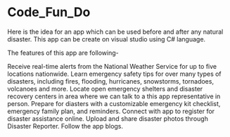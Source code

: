 # Code_Fun_Do
Here is the idea for an app which can be used before and after any natural disaster.
This app can be create on visual studio using C# language.

The features of this app are following-


Receive real-time alerts from the National Weather Service for up to five locations nationwide.
Learn emergency safety tips for over many types of disasters, including fires, flooding, hurricanes, snowstorms, tornadoes, volcanoes and more.
Locate open emergency shelters and disaster recovery centers in area where we can talk to a this app representative in person.
Prepare for diasters with a customizable emergency kit checklist, emergency family plan, and reminders.
Connect with app to register for disaster assistance online.
Upload and share disaster photos through Disaster Reporter.
Follow the app blogs.
